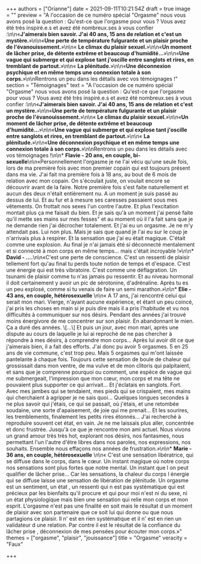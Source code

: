 +++
authors = ["Orianne"]
date = 2021-09-11T10:21:54Z
draft = true
image = ""
preview = "A l'occasion de ce numéro spécial \"Orgasme\" nous vous avons posé la question : Qu'est-ce que l'orgasme pour vous ? Vous avez été très inspiré.e.s et avez été nombreux.ses à vous confier  :\n\n«**J'aimerais bien savoir. J'ai 40 ans, 15 ans de relation et c'est un mystère.**»\n\n«**Une perte de température fulgurante et un plaisir proche de l'évanouissement.**»\n\n« **Le climax du plaisir sexuel.**»\n\n«**Un moment de lâcher prise, de détente extrême et beaucoup d'humidité...**»\n\n«**Une vague qui submerge et qui explose tant j'oscille entre sanglots et rires, en tremblant de partout.**»\n\n« **La plénitude.**»\n\n«**Une déconnexion psychique et en même temps une connexion totale à son corps.**»\n\nRentrons un peu dans les détails avec vos témoignages !"
section = "Témoignages"
text = "A l'occasion de ce numéro spécial \"Orgasme\" nous vous avons posé la question : Qu'est-ce que l'orgasme pour vous ? Vous avez été très inspiré.e.s et avez été nombreux.ses à vous confier  :\n\n«**J'aimerais bien savoir. J'ai 40 ans, 15 ans de relation et c'est un mystère.**»\n\n«**Une perte de température fulgurante et un plaisir proche de l'évanouissement.**»\n\n« **Le climax du plaisir sexuel.**»\n\n«**Un moment de lâcher prise, de détente extrême et beaucoup d'humidité...**»\n\n«**Une vague qui submerge et qui explose tant j'oscille entre sanglots et rires, en tremblant de partout.**»\n\n« **La plénitude.**»\n\n«**Une déconnexion psychique et en même temps une connexion totale à son corps.**»\n\nRentrons un peu dans les détails avec vos témoignages !\n\n* **Flavie - 20 ans, en couple, bi-sexuelle**\n\n«Personnellement l'orgasme je ne l'ai vécu qu'une seule fois, lors de ma première fois avec mon premier copain qui est toujours présent dans ma vie. J'ai fait ma première fois à 18 ans, au bout de 6 mois de relation avec mon copain. On s'écoulait juste, on voulait encore se découvrir avant de la faire. Notre première fois s'est faite naturellement et aucun des deux n'était entièrement nu. A un moment je suis passé au dessus de lui. Et au fur et à mesure ses caresses passaient sous mes vêtements. On frottait nos sexes l'un contre l'autre. Et plus l'excitation montait plus ça me faisait du bien. Et je sais qu'à un moment j'ai pensé faite qu'il mette ses mains sur mes fesses\" et au moment où il l'a fait sans que je ne demande rien j'ai décrocher totalement. Et j'ai eu un orgasme. Je ne m'y attendait pas. Lui non plus. Mais je sais que quand je l'ai eu sur le coup je n'arrivais plus à respirer. Et la sensation que j'ai eu était magique. C'était comme une explosion. Au final je n'ai jamais été si déconnecté mentalement et si connecté à mon corps en même temps... mais c'était incroyable !»\n\n* **David - ....**\n\n«C'est une perte de conscience. C'est un ressenti de plaisir tellement fort qu'au final tu perds toute notion de temps et d'espace. C'est une énergie qui est très vibratoire. C'est comme une déflagration. Un tsunami de plaisir comme tu n'as jamais pu ressentir. Et au  niveau hormonal il doit certainement y avoir un pic de sérotonine, d'adrénaline. Après tu es un peu explosé, comme si tu venais de faire un semi marathon.»\n\n* **Elie - 43 ans, en couple, hétérosexuelle** \n\n« A 17 ans, j'ai rencontré celui qui serait mon mari. Vierge, n'ayant aucune expérience, et étant un peu coincé, j'ai pris les choses en main si je puis dire mais il a pris l'habitude et vu nos difficultés à communiquer sur nos désirs. Pendant des années j'ai trouvé moins énergivore de me concentrer sur son plaisir. En abandonnant le mien. Ça a duré des années. \\[...\\] Et puis un jour, avec mon mari, après une dispute au cours de laquelle je lui ai reproché de ne pas chercher à répondre à mes désirs, à comprendre mon corps... Après lui avoir dit ce que j'aimerais bien, il a fait des efforts. J'ai donc pu avoir 5 orgasmes. 5 en 25 ans de vie commune, c'est trop peu. Mais 5 orgasmes qui m'ont laissée pantelante à chaque fois. Toujours cette sensation de boule de chaleur qui grossissait dans mon ventre, de ma vulve et de mon clitoris qui palpitaient, et sans que je comprenne pourquoi ou comment, une espèce de vague qui me submergeait, l'impression que mon cœur, mon corps et ma tête ne pouvaient plus supporter ce qui arrivait... Et j'éclatais en sanglots. Fort. Avec mes jambes qui se tendaient, mes pieds qui se crispaient, mes mains qui cherchaient à agripper je ne sais quoi... Quelques longues secondes à ne plus savoir qui j'étais, ce qui se passait, où j'étais, et une retombée soudaine, une sorte d'apaisement, de joie qui me prenait... Et les sourires, les tremblements, finalement les petits rires étonnés... J'ai recherché à reproduire souvent cet état, en vain. Je ne me laissais plus aller, concentrée et donc frustrée. Jusqu'à ce que je rencontre mon ami actuel. Nous vivons un grand amour très très hot, explorant nos désirs, nos fantasmes, nous permettant l'un l'autre d'être libres dans nos paroles, nos expressions, nos souhaits. Ensemble nous effaçons nos années de frustration.»\n\n* **Marie - 36 ans, en couple, hétérosexuelle** \n\n« C'est une sensation libératrice, qui se diffuse dans le corps, dans le cœur. Un instant magique où notre corps nos sensations sont plus fortes que notre mental. Un instant que l on peut qualifier de lâcher prise... Car les sensations, la chaleur du corps l énergie qui se diffuse laisse une sensation de libération de plénitude. Un orgasme est un sentiment, un état , un ressenti qui n est pas systématique qui est précieux par les bienfaits qu'il procure et qui pour moi n'est ni du sexe, ni un état physiologique mais bien une sensation qui relie mon corps et mon esprit. L'orgasme n'est pas une finalité en soit mais le résultat d un moment de plaisir avec son partenaire que ce soit lui qui donne ou que nous partagions ce plaisir. Il n' est en rien systématique et il n' est en rien un validateur d une relation. Par contre il est le résultat de la confiance du lâcher prise , déconnexion de mes pensées pour écouter mon corps.»"
themes = ["orgasme", "plaisir", "jouissance"]
title = "Orgasme"
veracity = "Faux"

+++
